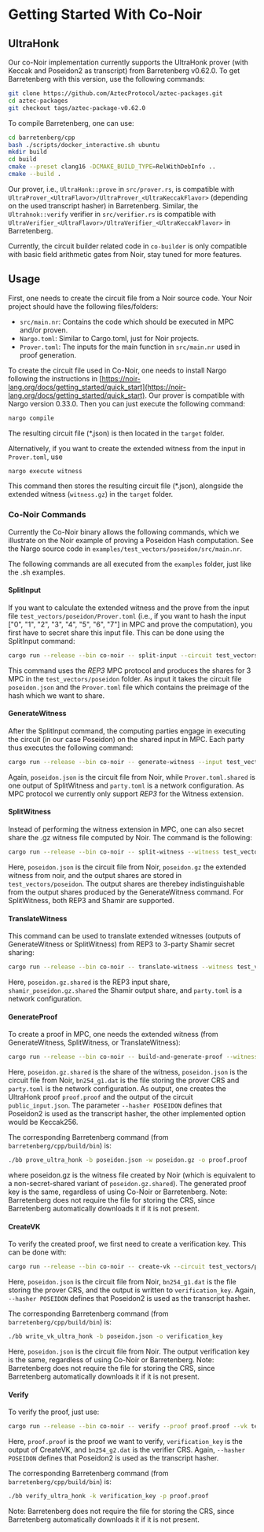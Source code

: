 # Getting Started With Co-Noir

## UltraHonk

Our co-Noir implementation currently supports the UltraHonk prover (with Keccak and Poseidon2 as transcript) from Barretenberg v0.62.0. To get Barretenberg with this version, use the following commands:

```bash
git clone https://github.com/AztecProtocol/aztec-packages.git
cd aztec-packages
git checkout tags/aztec-package-v0.62.0
```

To compile Barretenberg, one can use:

```bash
cd barretenberg/cpp
bash ./scripts/docker_interactive.sh ubuntu
mkdir build
cd build
cmake --preset clang16 -DCMAKE_BUILD_TYPE=RelWithDebInfo ..
cmake --build .
```

Our prover, i.e., ``UltraHonk::prove`` in `src/prover.rs`, is compatible with `UltraProver_<UltraFlavor>/UltraProver_<UltraKeccakFlavor>` (depending on the used transcript hasher) in Barretenberg. Similar, the ``Ultrahnok::verify`` verifier in `src/verifier.rs` is compatible with `UltraVerifier_<UltraFlavor>/UltraVerifier_<UltraKeccakFlavor>` in Barretenberg.

Currently, the circuit builder related code in `co-builder` is only compatible with basic field arithmetic gates from Noir, stay tuned for more features.

## Usage

First, one needs to create the circuit file from a Noir source code. Your Noir project should have the following files/folders:

- `src/main.nr`: Contains the code which should be executed in MPC and/or proven.
- `Nargo.toml`: Similar to Cargo.toml, just for Noir projects.
- `Prover.toml`: The inputs for the main function in `src/main.nr` used in proof generation.

To create the circuit file used in Co-Noir, one needs to install Nargo following the instructions in [https://noir-lang.org/docs/getting_started/quick_start](https://noir-lang.org/docs/getting_started/quick_start). Our prover is compatible with Nargo version 0.33.0.
Then you can just execute the following command:

```bash
nargo compile
```

The resulting circuit file (*.json) is then located in the `target` folder.

Alternatively, if you want to create the extended witness from the input in `Prover.toml`, use

```bash
nargo execute witness
```

This command then stores the resulting circuit file (*.json), alongside the extended witness (`witness.gz`) in the `target` folder.

### Co-Noir Commands

Currently the Co-Noir binary allows the following commands, which we illustrate on the Noir example of proving a Poseidon Hash computation. See the Nargo source code in `examples/test_vectors/poseidon/src/main.nr`.

The following commands are all executed from the `examples` folder, just like the .sh examples.

#### SplitInput

If you want to calculate the extended witness and the prove from the input file `test_vectors/poseidon/Prover.toml` (i.e., if you want to hash the input ["0", "1", "2", "3", "4", "5", "6", "7"] in MPC and prove the computation), you first have to secret share this input file. This can be done using the SplitInput command:

```bash
cargo run --release --bin co-noir -- split-input --circuit test_vectors/poseidon/poseidon.json --input test_vectors/poseidon/Prover.toml --protocol REP3 --out-dir test_vectors/poseidon
```

This command uses the *REP3* MPC protocol and produces the shares for 3 MPC in the `test_vectors/poseidon` folder. As input it takes the circuit file `poseidon.json` and the `Prover.toml` file which contains the preimage of the hash which we want to share.

#### GenerateWitness

After the SplitInput command, the computing parties engage in executing the circuit (in our case Poseidon) on the shared input in MPC. Each party thus executes the following command:

```bash
cargo run --release --bin co-noir -- generate-witness --input test_vectors/poseidon/Prover.toml.shared --circuit test_vectors/poseidon/poseidon.json --protocol REP3 --config configs/party.toml --out test_vectors/poseidon/poseidon.gz.shared
```

Again, `poseidon.json` is the circuit file from Noir, while `Prover.toml.shared` is one output of SplitWitness and `party.toml` is a network configuration. As MPC protocol we currently only support *REP3* for the Witness extension.

#### SplitWitness

Instead of performing the witness extension in MPC, one can also secret share the .gz witness file computed by Noir. The command is the following:

```bash
cargo run --release --bin co-noir -- split-witness --witness test_vectors/poseidon/poseidon.gz --circuit test_vectors/poseidon/poseidon.json --protocol REP3 --out-dir test_vectors/poseidon
```

Here, `poseidon.json` is the circuit file from Noir, `poseidon.gz` the extended witness from noir, and the output shares are stored in `test_vectors/poseidon`. The output shares are therebey indistinguishable from the output shares produced by the GenerateWitness command.
For SplitWitness, both REP3 and Shamir are supported.

#### TranslateWitness

This command can be used to translate extended witnesses (outputs of GenerateWitness or SplitWitness) from REP3 to 3-party Shamir secret sharing:

```bash
cargo run --release --bin co-noir -- translate-witness --witness test_vectors/poseidon/poseidon.gz.shared --src-protocol REP3 --target-protocol SHAMIR --config configs/party.toml --out test_vectors/poseidon/shamir_poseidon.gz.shared
```

Here, `poseidon.gz.shared` is the REP3 input share, `shamir_poseidon.gz.shared` the Shamir output share, and `party.toml` is a network configuration.

#### GenerateProof

To create a proof in MPC, one needs the extended witness (from GenerateWitness, SplitWitness, or TranslateWitness):

```bash
cargo run --release --bin co-noir -- build-and-generate-proof --witness test_vectors/poseidon/poseidon.gz.shared --circuit test_vectors/poseidon/poseidon.json --crs test_vectors/bn254_g1.dat --protocol REP3 --hasher POSEIDON --config configs/party.toml --out proof.proof --public-input public_input.json
```

Here, `poseidon.gz.shared` is the share of the witness, `poseidon.json` is the circuit file from Noir, `bn254_g1.dat` is the file storing the prover CRS and `party.toml` is the network configuration. As output, one creates the UltraHonk proof `proof.proof` and the output of the circuit `public_input.json`. The parameter `--hasher POSEIDON` defines that Poseidon2 is used as the transcript hasher, the other implemented option would be Keccak256.

The corresponding Barretenberg command (from `barretenberg/cpp/build/bin`) is:

```bash
./bb prove_ultra_honk -b poseidon.json -w poseidon.gz -o proof.proof
```

where poseidon.gz is the witness file created by Noir (which is equivalent to a non-secret-shared variant of `poseidon.gz.shared`). The generated proof key is the same, regardless of using Co-Noir or Barretenberg.
Note: Barretenberg does not require the file for storing the CRS, since Barretenberg automatically downloads it if it is not present.

#### CreateVK

To verify the created proof, we first need to create a verification key. This can be done with:

```bash
cargo run --release --bin co-noir -- create-vk --circuit test_vectors/poseidon/poseidon.json --crs test_vectors/bn254_g1.dat --hasher POSEIDON --vk test_vectors/poseidon/verification_key
```

Here, `poseidon.json` is the circuit file from Noir, `bn254_g1.dat` is the file storing the prover CRS, and the output is written to `verification_key`. Again, `--hasher POSEIDON` defines that Poseidon2 is used as the transcript hasher.

The corresponding Barretenberg command (from `barretenberg/cpp/build/bin`) is:

```bash
./bb write_vk_ultra_honk -b poseidon.json -o verification_key
```

Here, `poseidon.json` is the circuit file from Noir. The output verification key is the same, regardless of using Co-Noir or Barretenberg.
Note: Barretenberg does not require the file for storing the CRS, since Barretenberg automatically downloads it if it is not present.

#### Verify

To verify the proof, just use:

```bash
cargo run --release --bin co-noir -- verify --proof proof.proof --vk test_vectors/poseidon/verification_key --hasher POSEIDON --crs test_vectors/bn254_g2.dat
```

Here, `proof.proof` is the proof we want to verify, `verification_key` is the output of CreateVK, and `bn254_g2.dat` is the verifier CRS. Again, `--hasher POSEIDON` defines that Poseidon2 is used as the transcript hasher.

The corresponding Barretenberg command (from `barretenberg/cpp/build/bin`) is:

```bash
./bb verify_ultra_honk -k verification_key -p proof.proof
```

Note: Barretenberg does not require the file for storing the CRS, since Barretenberg automatically downloads it if it is not present.
